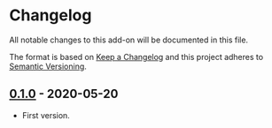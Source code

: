 # Changelog
All notable changes to this add-on will be documented in this file.

The format is based on [Keep a Changelog](https://keepachangelog.com/en/1.0.0/)
and this project adheres to [Semantic Versioning](https://semver.org/spec/v2.0.0.html).

## [0.1.0] - 2020-05-20

- First version.

[0.1.0]: https://github.com/zaproxy/zap-extensions/releases/encoder-v0.1.0
